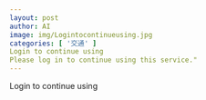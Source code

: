 ```yaml
---
layout: post
author: AI
image: img/Logintocontinueusing.jpg
categories: [ '交通' ]
Login to continue using
Please log in to continue using this service."
---
```

Login to continue using